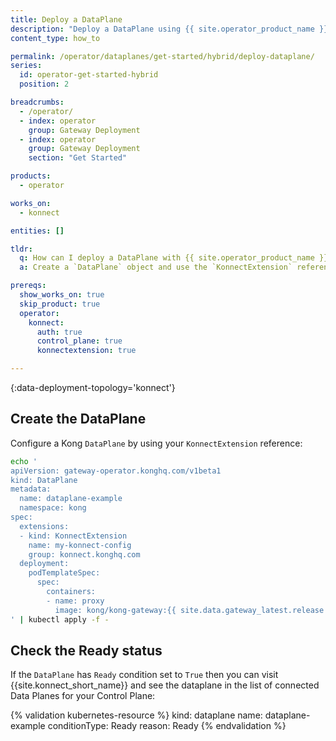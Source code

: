 ```yaml
---
title: Deploy a DataPlane
description: "Deploy a DataPlane using {{ site.operator_product_name }}."
content_type: how_to

permalink: /operator/dataplanes/get-started/hybrid/deploy-dataplane/
series:
  id: operator-get-started-hybrid
  position: 2

breadcrumbs:
  - /operator/
  - index: operator
    group: Gateway Deployment
  - index: operator
    group: Gateway Deployment
    section: "Get Started"

products:
  - operator

works_on:
  - konnect

entities: []

tldr:
  q: How can I deploy a DataPlane with {{ site.operator_product_name }}?
  a: Create a `DataPlane` object and use the `KonnectExtension` reference.

prereqs:
  show_works_on: true
  skip_product: true
  operator:
    konnect:
      auth: true
      control_plane: true
      konnectextension: true

---
```


{:data-deployment-topology='konnect'}
## Create the DataPlane

Configure a Kong `DataPlane` by using your `KonnectExtension` reference:

```bash
echo '
apiVersion: gateway-operator.konghq.com/v1beta1
kind: DataPlane
metadata:
  name: dataplane-example
  namespace: kong
spec:
  extensions:
  - kind: KonnectExtension
    name: my-konnect-config
    group: konnect.konghq.com
  deployment:
    podTemplateSpec:
      spec:
        containers:
        - name: proxy
          image: kong/kong-gateway:{{ site.data.gateway_latest.release }}
' | kubectl apply -f -
```

## Check the Ready status

If the `DataPlane` has `Ready` condition set to `True` then you can visit {{site.konnect_short_name}} and see the dataplane in the list of connected Data Planes for your Control Plane:

<!-- vale off -->
{% validation kubernetes-resource %}
kind: dataplane
name: dataplane-example
conditionType: Ready
reason: Ready
{% endvalidation %}
<!-- vale on -->
